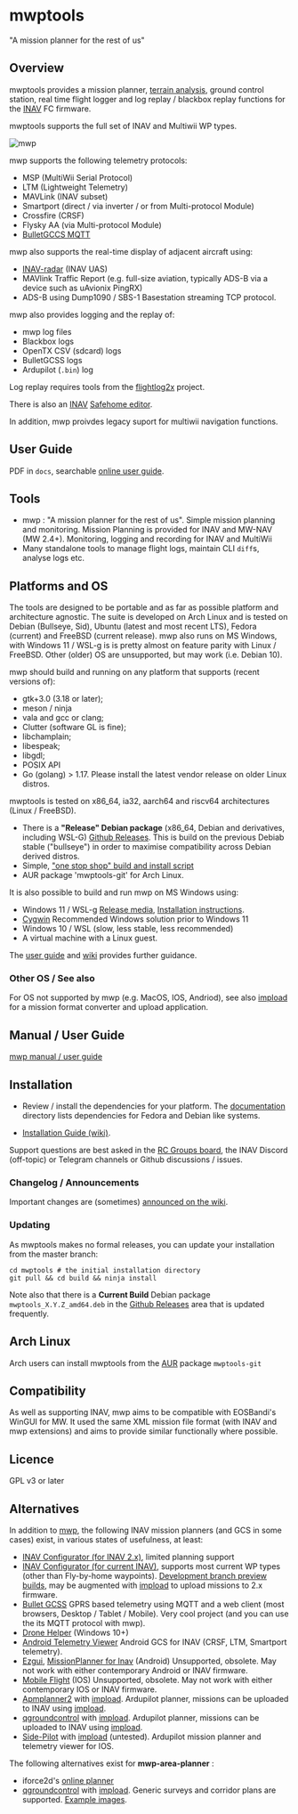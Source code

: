 mwptools
========

"A mission planner for the rest of us"

## Overview

mwptools provides a mission planner, [terrain analysis](https://github.com/stronnag/mwptools/wiki/Mission-Elevation-Plot-and-Terrain-Analysis), ground control station, real time flight logger and log replay / blackbox replay functions for the [INAV](https://github.com/iNavFlight/inav) FC firmware.

mwptools supports the full set of INAV and Multiwii WP types.

![mwp](https://raw.githubusercontent.com/wiki/stronnag/mwptools/images/ltm-normal.png)

mwp supports the following telemetry protocols:

* MSP (MultiWii Serial Protocol)
* LTM (Lightweight Telemetry)
* MAVLink (INAV subset)
* Smartport (direct /  via inverter / or from Multi-protocol Module)
* Crossfire (CRSF)
* Flysky AA (via Multi-protocol Module)
* [BulletGCCS MQTT](https://github.com/stronnag/mwptools/wiki/mqtt---bulletgcss-telemetry)

mwp also supports the real-time display of adjacent aircraft using:

* [INAV-radar](https://github.com/OlivierC-FR/ESP32-INAV-Radar/) (INAV UAS)
* MAVlink Traffic Report (e.g. full-size aviation, typically ADS-B via a device such as uAvionix PingRX)
* ADS-B using Dump1090 /  SBS-1 Basestation streaming TCP protocol.

mwp also provides logging and the replay of:

* mwp log files
* Blackbox logs
* OpenTX CSV (sdcard) logs
* BulletGCSS logs
* Ardupilot (`.bin`) log

Log replay requires tools from the [flightlog2x](https://github.com/stronnag/bbl2kml) project.

There is also an [INAV](https://github.com/iNavFlight/inav) [Safehome editor](https://github.com/stronnag/mwptools/wiki/mwp-safehomes-editor).

In addition, mwp proivdes legacy suport for multiwii navigation functions.

## User Guide

PDF in `docs`, searchable [online user guide](https://stronnag.github.io/mwptools/).

## Tools

 * mwp : "A mission planner for the rest of us". Simple mission planning and monitoring. Mission Planning is provided for INAV and MW-NAV (MW 2.4+). Monitoring, logging and recording for INAV and MultiWii
 * Many standalone tools to manage flight logs, maintain CLI `diff`s, analyse logs etc.

## Platforms and OS

The tools are designed to be portable and as far as possible platform and architecture agnostic. The suite is developed on Arch Linux and is tested on Debian (Bullseye, Sid), Ubuntu (latest and most recent LTS), Fedora (current)  and FreeBSD (current release). mwp also runs on MS Windows, with Windows 11 / WSL-g is is pretty almost on feature parity with Linux / FreeBSD. Other (older) OS are unsupported, but may work (i.e. Debian 10).

mwp should  build and running on any platform that supports (recent versions of):

 * gtk+3.0 (3.18 or later);
 * meson / ninja
 * vala and gcc or clang;
 * Clutter (software GL is fine);
 * libchamplain;
 * libespeak;
 * libgdl;
 * POSIX API
 * Go (golang) > 1.17. Please install the latest vendor release on older Linux distros.

mwptools is tested on x86_64, ia32, aarch64 and riscv64 architectures (Linux / FreeBSD).

* There is a **"Release" Debian package** (x86_64, Debian and derivatives, including WSL-G) [Github Releases](https://github.com/stronnag/mwptools/releases). This is build on the previous Debiab stable ("bullseye") in order to maximise compatibility across Debian derived distros.
* Simple, ["one stop shop" build and install script](https://github.com/stronnag/mwptools/wiki/Building-with-meson-and-ninja/)
* AUR package 'mwptools-git' for Arch Linux.

It is also possible to build and run mwp on MS Windows using:

* Windows 11 / WSL-g [Release media](https://github.com/stronnag/mwptools/releases), [Installation instructions](https://github.com/stronnag/mwptools/wiki/mwp-in-Windows-11---WSL-G).
* [Cygwin](https://www.cygwin.com/) Recommended Windows solution prior to Windows 11
* Windows 10 / WSL (slow, less stable, less recommended)
* A virtual machine with a Linux guest.

The [user guide](https://stronnag.github.io/mwptools/) and [wiki](https://github.com/stronnag/mwptools/wiki) provides further guidance.

### Other OS / See also

For OS not supported by mwp (e.g. MacOS, IOS, Andriod), see also [impload](https://github.com/stronnag/impload) for a mission format converter and upload application.

## Manual / User Guide

[mwp manual / user guide](https://stronnag.github.io/mwptools/)

## Installation

* Review / install the dependencies for your platform. The [documentation](docs/) directory lists dependencies for Fedora and Debian like systems.

* [Installation Guide (wiki)](https://github.com/stronnag/mwptools/wiki/Building-with-meson-and-ninja/).

Support questions are best asked in the [RC Groups board](https://www.rcgroups.com/forums/showthread.php?2633708-mwp), the INAV Discord (off-topic) or Telegram channels or Github discussions / issues.

### Changelog / Announcements

Important changes are (sometimes) [announced on the wiki](https://github.com/stronnag/mwptools/wiki/Recent-Changes).

### Updating

As mwptools makes no formal releases, you can update your installation from the master branch:

````
cd mwptools # the initial installation directory
git pull && cd build && ninja install
````

Note also that there is a **Current Build** Debian package `mwptools_X.Y.Z_amd64.deb` in the [Github Releases](https://github.com/stronnag/mwptools/releases) area that is updated frequently.

## Arch Linux

Arch users can install mwptools from the [AUR](https://aur.archlinux.org/packages/mwptools-git) package `mwptools-git`

## Compatibility

As well as supporting INAV, mwp aims to be compatible with EOSBandi's WinGUI for MW. It used the same XML mission file format (with INAV and mwp extensions) and aims to provide similar functionally where possible.

## Licence

GPL v3 or later

## Alternatives

In addition to [mwp](https://github.com/stronnag/mwptools), the following INAV mission planners (and GCS in some cases) exist, in various states of usefulness, at least:

* [INAV Configurator (for INAV 2.x)](https://github.com/iNavFlight/inav-configurator/tree/2.6.1), limited planning support
* [INAV Configurator (for current INAV)]( https://github.com/iNavFlight/inav-configurator), supports most current WP types (other than Fly-by-home waypoints). [Development branch preview builds](http://seyrsnys.myzen.co.uk/inav-configurator-next/), may be augmented with [impload](https://github.com/stronnag/impload/) to upload missions to 2.x firmware.
* [Bullet GCSS](https://github.com/danarrib/BulletGCSS/wiki) GPRS based telemetry using MQTT and a web client (most browsers, Desktop / Tablet / Mobile). Very cool project (and you can use the its MQTT protocol with mwp).
* [Drone Helper](https://www.microsoft.com/en-us/p/drone-helper/9ncs8zwxn58x?activetab=pivot:overviewtab) (Windows 10+)
* [Android Telemetry Viewer](https://github.com/RomanLut/android-taranis-smartport-telemetry) Android GCS for INAV (CRSF, LTM, Smartport telemetry).
* [Ezgui](https://play.google.com/store/apps/details?id=com.ezio.multiwii&hl=en_GB), [MissionPlanner for Inav](https://play.google.com/store/apps/details?id=com.eziosoft.ezgui.inav&hl=en) (Android) Unsupported, obsolete. May not work with either contemporary Android or INAV firmware.
* [Mobile Flight](https://github.com/flyinghead/mobile-flight) (IOS) Unsupported, obsolete. May not work with either contemporary IOS or INAV firmware.
* [Apmplanner2](https://ardupilot.org/planner2/) with [impload](https://github.com/stronnag/impload/). Ardupilot planner, missions can be uploaded to INAV using [impload](https://github.com/stronnag/impload/).
* [qgroundcontrol](https://docs.qgroundcontrol.com/master/en/) with [impload](https://github.com/stronnag/impload/). Ardupilot planner, missions can be uploaded to INAV using [impload](https://github.com/stronnag/impload/).
* [Side-Pilot](https://sidepilot.net/) with [impload](https://github.com/stronnag/impload)  (untested). Ardupilot mission planner and telemetry viewer for IOS.

The following alternatives exist for **mwp-area-planner** :

* iforce2d's [online planner](http://www.iforce2d.net/surveyplanner)
*  [qgroundcontrol](https://docs.qgroundcontrol.com/master/en/) with [impload](https://github.com/stronnag/impload/). Generic surveys and corridor plans are supported. [Example images](https://github.com/stronnag/impload/releases/tag/3.146.697).
